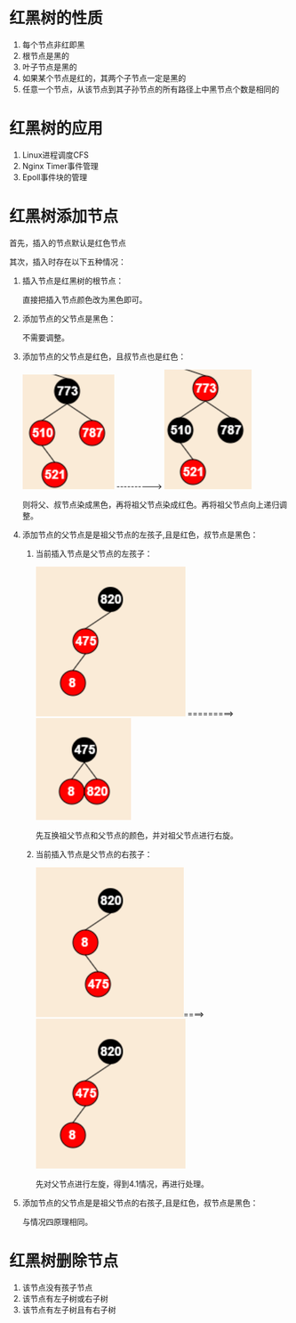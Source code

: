 # 红黑树的性质
1. 每个节点非红即黑
2. 根节点是黑的
3. 叶子节点是黑的
4. 如果某个节点是红的，其两个子节点一定是黑的
5. 任意一个节点，从该节点到其子孙节点的所有路径上中黑节点个数是相同的
   
# 红黑树的应用
1. Linux进程调度CFS
2. Nginx Timer事件管理
3. Epoll事件块的管理

# 红黑树添加节点
首先，插入的节点默认是红色节点

其次，插入时存在以下五种情况：
1. 插入节点是红黑树的根节点：
   
   直接把插入节点颜色改为黑色即可。

2. 添加节点的父节点是黑色：
   
   不需要调整。

3. 添加节点的父节点是红色，且叔节点也是红色：

   ![Alt text](image-1.png)  ---------->
   ![Alt text](image-2.png)
   
   则将父、叔节点染成黑色，再将祖父节点染成红色。再将祖父节点向上递归调整。

4. 添加节点的父节点是是祖父节点的左孩子,且是红色，叔节点是黑色：
   
   1. 当前插入节点是父节点的左孩子：

      ![Alt text](image-4.png)     =========> ![Alt text](image-5.png)
   
      先互换祖父节点和父节点的颜色，并对祖父节点进行右旋。


   2. 当前插入节点是父节点的右孩子：
   
      ![Alt text](image-3.png)====>![Alt text](image-4.png)

      先对父节点进行左旋，得到4.1情况，再进行处理。

5. 添加节点的父节点是是祖父节点的右孩子,且是红色，叔节点是黑色：
   
      与情况四原理相同。

# 红黑树删除节点
1. 该节点没有孩子节点
2. 该节点有左子树或右子树
3. 该节点有左子树且有右子树
  